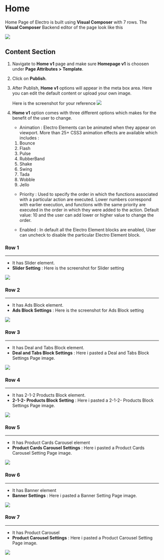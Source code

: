 # Home

Home Page of Electro is built using **Visual Composer** with 7 rows. The **Visual Composer** Backend editor of the page look like this

![](http://transvelo.github.io/docs/electro/images/home-v1-setting.png)

## Content Section

1. Navigate to **Home v1** page and make sure **Homepage v1** is choosen under **Page Attributes > Template**.
2. Click on **Publish**.
3. After Publish, **Home v1** options will appear in the meta box area. Here you can edit the default content or upload your own image.

    Here is the screenshot for your reference
    ![](http://transvelo.github.io/docs/electro/images/home-v1-option.png)

4. **Home v1** option comes with three different options which makes for the benefit of the user to change.
    * Animation : Electro Elements can be animated when they appear on viewport. More than 25+ CSS3 animation effects are available which includes :

    1. Bounce
    2. Flash
    3. Pulse
    4. RubberBand
    5. Shake
    6. Swing
    7. Tada
    8. Wobble
    9. Jello

    * Priority : Used to specify the order in which the functions associated with a particular action are executed. Lower numbers correspond with earlier execution, and functions with the same priority are executed in the order in which they were added to the action. Default value: 10 and the user can add lower or higher value to change the order.

    * Enabled : In default all the Electro Element blocks are enabled, User can uncheck to disable the particular Electro Element block.

### Row 1
---
* It has Slider element.
* **Slider Setting** : Here is the screenshot for Slider setting

![](http://transvelo.github.io/docs/electro/images/home-v1-slider-setting.png)

### Row 2
---
* It has Ads Block element.
* **Ads Block Settings** : Here is the screenshot for Ads Block setting

![](http://transvelo.github.io/docs/electro/images/home-v1-ads-setting.png)


### Row 3
---
* It has Deal and Tabs Block element.
* **Deal and Tabs Block Settings** : Here i pasted a Deal and Tabs Block Settings Page image.

![](http://transvelo.github.io/docs/electro/images/home1-deals-setting.png)

### Row 4
---
* It has 2-1-2 Products Block element.
* **2-1-2- Products Block Setting** : Here i pasted a 2-1-2- Products Block Settings Page image.

![](http://transvelo.github.io/docs/electro/images/home1-2-1-2-product-setting.png)

### Row 5
---
* It has Product Cards Carousel element
* **Product Cards Carousel Settings** : Here i pasted a Product Cards Carousel Setting Page image.

![](http://transvelo.github.io/docs/electro/images/home1-products-cards-carousel-setting.png)

### Row 6
---
* It has Banner element
* **Banner Settings** : Here i pasted a Banner Setting Page image.

![](http://transvelo.github.io/docs/electro/images/home1-banner-setting.png)

### Row 7
---
* It has Product Carousel
* **Product Carousel Settings** : Here i pasted a Product Carousel Setting Page image.

![](http://transvelo.github.io/docs/electro/images/home1-products-carousel-setting.png)

